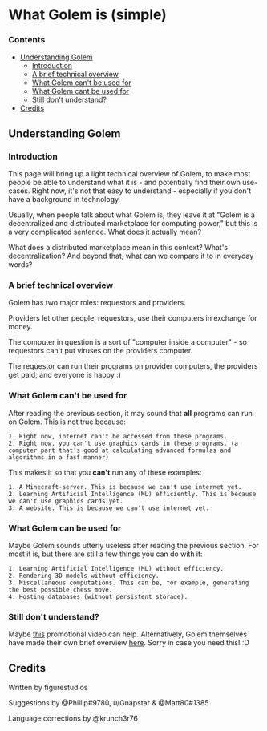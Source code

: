 # What Golem is (simple)

### Contents
- [Understanding Golem](#understanding-golem)
  - [Introduction](#introduction)
  - [A brief technical overview](#a-brief-technical-overview)
  - [What Golem can't be used for](#what-golem-cant-be-used-for)
  - [What Golem cant be used for](#what-golem-can-be-used-for)
  - [Still don't understand?](#still-dont-understand)
- [Credits](#credits)

## Understanding Golem
### Introduction
This page will bring up a light technical overview of Golem, to make most people be able to understand what it is - and potentially find their own use-cases.
Right now, it's not that easy to understand - especially if you don't have a background in technology.

Usually, when people talk about what Golem is, they leave it at "Golem is a decentralized and distributed marketplace for computing power," but this is a very complicated sentence.
What does it actually mean?

What does a distributed marketplace mean in this context? What's decentralization? And beyond that, what can we compare it to in everyday words?

### A brief technical overview
Golem has two major roles: requestors and providers.

Providers let other people, requestors, use their computers in exchange for money.

The computer in question is a sort of "computer inside a computer" - so requestors can't put viruses on the providers computer.

The requestor can run their programs on provider computers, the providers get paid, and everyone is happy :)

### What Golem can't be used for
After reading the previous section, it may sound that **all** programs can run on Golem. This is not true because:
```
1. Right now, internet can't be accessed from these programs.
2. Right now, you can't use graphics cards in these programs. (a computer part that's good at calculating advanced formulas and algorithms in a fast manner)
```
This makes it so that you **can't** run any of these examples:
```
1. A Minecraft-server. This is because we can't use internet yet.
2. Learning Artificial Intelligence (ML) efficiently. This is because we can't use graphics cards yet.
3. A website. This is because we can't use internet yet.
```
### What Golem can be used for
Maybe Golem sounds utterly useless after reading the previous section. For most it is, but there are still a few things you can do with it:
```
1. Learning Artificial Intelligence (ML) without efficiency.
2. Rendering 3D models without efficiency.
3. Miscellaneous computations. This can be, for example, generating the best possible chess move.
4. Hosting databases (without persistent storage).
```
### Still don't understand?
Maybe [this](https://www.youtube.com/watch?v=FZb_w5JXvJ8) promotional video can help. Alternatively, Golem themselves have made their own brief overview [here](https://blog.golemproject.net/golem-primer/). Sorry in case you need this! :D

## Credits
Written by figurestudios

Suggestions by @Phillip#9780, u/Gnapstar & @Matt80#1385

Language corrections by @krunch3r76
